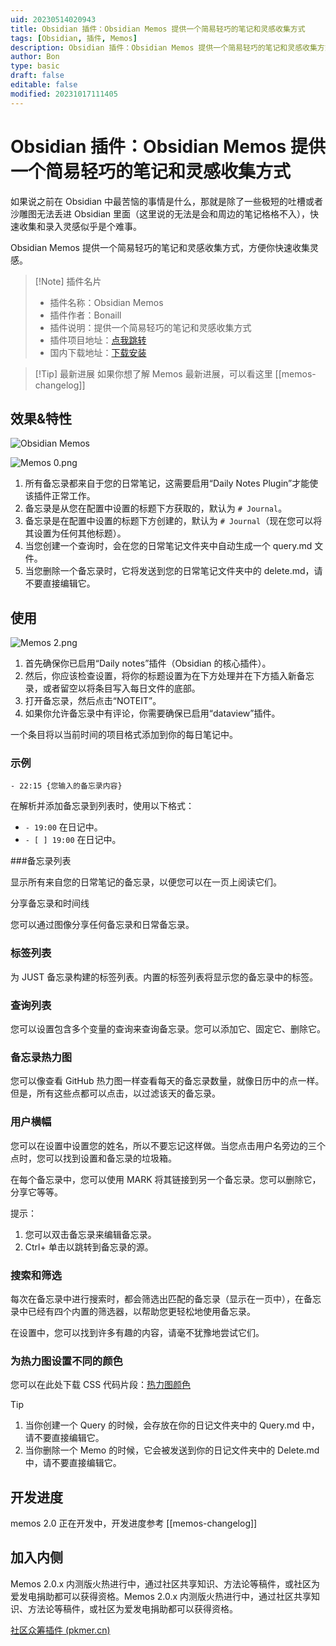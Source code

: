 ```yaml
---
uid: 20230514020943
title: Obsidian 插件：Obsidian Memos 提供一个简易轻巧的笔记和灵感收集方式
tags: [Obsidian, 插件, Memos]
description: Obsidian 插件：Obsidian Memos 提供一个简易轻巧的笔记和灵感收集方式
author: Bon
type: basic
draft: false
editable: false
modified: 20231017111405
---
```


# Obsidian 插件：Obsidian Memos 提供一个简易轻巧的笔记和灵感收集方式

如果说之前在 Obsidian 中最苦恼的事情是什么，那就是除了一些极短的吐槽或者沙雕图无法丢进 Obsidian 里面（这里说的无法是会和周边的笔记格格不入），快速收集和录入灵感似乎是个难事。

Obsidian Memos 提供一个简易轻巧的笔记和灵感收集方式，方便你快速收集灵感。

> [!Note] 插件名片
> - 插件名称：Obsidian Memos
> - 插件作者：Bonaill
> - 插件说明：提供一个简易轻巧的笔记和灵感收集方式
> - 插件项目地址：[点我跳转](https://github.com/Quorafind/Obsidian-Memos)
> - 国内下载地址：[下载安装](https://pkmer.cn/products/plugin/pluginMarket/?obsidian-memos)

> [!Tip] 最新进展
> 如果你想了解 Memos 最新进展，可以看这里 [[memos-changelog]]

## 效果&特性

![Obsidian Memos](https://cdn.pkmer.cn/covers/obsidian-memos.png!pkmer)

![Memos 0.png](https://cdn.pkmer.cn/images/Memos%200.png!pkmer)

1. 所有备忘录都来自于您的日常笔记，这需要启用“Daily Notes Plugin”才能使该插件正常工作。
2. 备忘录是从您在配置中设置的标题下方获取的，默认为 `# Journal`。
3. 备忘录是在配置中设置的标题下方创建的，默认为 `# Journal`（现在您可以将其设置为任何其他标题）。
4. 当您创建一个查询时，会在您的日常笔记文件夹中自动生成一个 query.md 文件。
5. 当您删除一个备忘录时，它将发送到您的日常笔记文件夹中的 delete.md，请不要直接编辑它。

## 使用

![Memos 2.png](https://cdn.pkmer.cn/images/Memos%202.png!pkmer)

1. 首先确保你已启用“Daily notes”插件（Obsidian 的核心插件）。
2. 然后，你应该检查设置，将你的标题设置为在下方处理并在下方插入新备忘录，或者留空以将条目写入每日文件的底部。
3. 打开备忘录，然后点击“NOTEIT”。
4. 如果你允许备忘录中有评论，你需要确保已启用“dataview”插件。

一个条目将以当前时间的项目格式添加到你的每日笔记中。

### 示例

```
- 22:15 {您输入的备忘录内容}
```

在解析并添加备忘录到列表时，使用以下格式：

- `- 19:00` 在日记中。
- `- [ ] 19:00` 在日记中。

###备忘录列表

显示所有来自您的日常笔记的备忘录，以便您可以在一页上阅读它们。

分享备忘录和时间线

您可以通过图像分享任何备忘录和日常备忘录。

### 标签列表

为 JUST 备忘录构建的标签列表。内置的标签列表将显示您的备忘录中的标签。

### 查询列表

您可以设置包含多个变量的查询来查询备忘录。您可以添加它、固定它、删除它。

### 备忘录热力图

您可以像查看 GitHub 热力图一样查看每天的备忘录数量，就像日历中的点一样。但是，所有这些点都可以点击，以过滤该天的备忘录。

### 用户横幅

您可以在设置中设置您的姓名，所以不要忘记这样做。当您点击用户名旁边的三个点时，您可以找到设置和备忘录的垃圾箱。

在每个备忘录中，您可以使用 MARK 将其链接到另一个备忘录。您可以删除它，分享它等等。

提示：

1. 您可以双击备忘录来编辑备忘录。
2. Ctrl+ 单击以跳转到备忘录的源。

### 搜索和筛选

每次在备忘录中进行搜索时，都会筛选出匹配的备忘录（显示在一页中），在备忘录中已经有四个内置的筛选器，以帮助您更轻松地使用备忘录。

在设置中，您可以找到许多有趣的内容，请毫不犹豫地尝试它们。

### 为热力图设置不同的颜色

您可以在此处下载 CSS 代码片段：[热力图颜色](./document/Heatmap-css-snippet.css)

> [!Tip]
> 1. 当你创建一个 Query 的时候，会存放在你的日记文件夹中的 Query.md 中，请不要直接编辑它。
> 2. 当你删除一个 Memo 的时候，它会被发送到你的日记文件夹中的 Delete.md 中，请不要直接编辑它。

## 开发进度

 memos 2.0 正在开发中，开发进度参考 [[memos-changelog]]

## 加入内侧

Memos 2.0.x 内测版火热进行中，通过社区共享知识、方法论等稿件，或社区为爱发电捐助都可以获得资格。Memos 2.0.x 内测版火热进行中，通过社区共享知识、方法论等稿件，或社区为爱发电捐助都可以获得资格。

[社区众筹插件 (pkmer.cn)](https://pkmer.cn/products/productDetails/)
